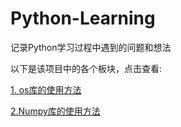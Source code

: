 # Python-Learning
记录Python学习过程中遇到的问题和想法

以下是该项目中的各个板块，点击查看:

[1. os库的使用方法](https://github.com/achiever-zbw/Python-Learning/tree/main/Python%E5%BA%93%E7%9A%84%E7%B3%BB%E5%88%97%E8%AE%B2%E8%A7%A3/1.os%E5%BA%93)

[2.Numpy库的使用方法](https://github.com/achiever-zbw/Python-Learning/tree/main/Python%E5%BA%93%E7%9A%84%E7%B3%BB%E5%88%97%E8%AE%B2%E8%A7%A3/2.Numpy%E5%BA%93)
